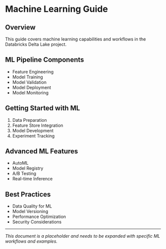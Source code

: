 # Machine Learning Guide

## Overview
This guide covers machine learning capabilities and workflows in the Databricks Delta Lake project.

## ML Pipeline Components
- Feature Engineering
- Model Training
- Model Validation
- Model Deployment
- Model Monitoring

## Getting Started with ML
1. Data Preparation
2. Feature Store Integration
3. Model Development
4. Experiment Tracking

## Advanced ML Features
- AutoML
- Model Registry
- A/B Testing
- Real-time Inference

## Best Practices
- Data Quality for ML
- Model Versioning
- Performance Optimization
- Security Considerations

---
*This document is a placeholder and needs to be expanded with specific ML workflows and examples.*
